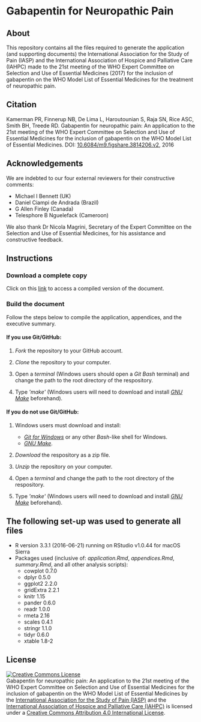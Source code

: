 # Gabapentin for Neuropathic Pain

## About
This repository contains all the files required to generate the application (and supporting documents) the International Association for the Study of Pain (IASP) and the International Association of Hospice and Palliative Care (IAHPC) made to the 21st meeting of the WHO Expert Committee on Selection and Use of Essential Medicines (2017) for the inclusion of gabapentin on the WHO Model List of Essential Medicines for the treatment of neuropathic pain. 

## Citation
Kamerman PR, Finnerup NB, De Lima L, Haroutounian S, Raja SN, Rice ASC, Smith BH, Treede RD. Gabapentin for neuropathic pain: An application to the 21st meeting of the WHO Expert Committee on Selection and Use of Essential Medicines for the inclusion of gabapentin on the WHO Model List of Essential Medicines. DOI: [10.6084/m9.figshare.3814206.v2](http://dx.doi.org/10.6084/m9.figshare.3814206.v2), 2016

## Acknowledgements
We are indebted to our four external reviewers for their constructive comments:
- Michael I Bennett (UK)
- Daniel Ciampi de Andrada (Brazil)
- G Allen Finley (Canada)
- Telesphore B Nguelefack (Cameroon)

We also thank Dr Nicola Magrini, Secretary of the Expert Committee on the Selection and Use of Essential Medicines, for his assistance and constructive feedback. 

## Instructions 

### Download a complete copy

Click on this [link](https://dl.dropboxusercontent.com/u/11805474/painblogr/neuropathic-pain-storyboard-2016/eml-application.pdf) to access a compiled version of the document.

### Build the document

Follow the steps below to compile the application, appendices, and the executive summary.

#### If you use Git/GitHub: 
1. _Fork_ the repository to your GitHub account. 

2. _Clone_ the repository to your computer. 

3. Open a _terminal_ (Windows users should open a _Git Bash_ terminal) and change the path to the root directory of the respository.  

4. Type _'make'_ (Windows users will need to download and install [_GNU Make_](http://gnuwin32.sourceforge.net/downlinks/make.php) beforehand).  

 
#### If you do not use Git/GitHub:
1. Windows users must download and install:
    - [_Git for Windows_](https://github.com/git-for-windows/git/releases) or any other _Bash_-like shell for Windows.
    - [_GNU Make_](http://gnuwin32.sourceforge.net/downlinks/make.php).

2. _Download_ the respository as a zip file. 

2. _Unzip_ the repository on your computer. 

3. Open a _terminal_ and change the path to the root directory of the respository.

4. Type _'make'_ (Windows users will need to download and install [_GNU Make_](http://gnuwin32.sourceforge.net/downlinks/make.php) beforehand).  

## The following set-up was used to generate all files
- R version 3.3.1 (2016-06-21) running on RStudio v1.0.44 for macOS Sierra
- Packages used (inclusive of: _application.Rmd_, _appendices.Rmd_, _summary.Rmd_, and all other analysis scripts):
    - cowplot 0.7.0
    - dplyr 0.5.0
    - ggplot2 2.2.0
    - gridExtra 2.2.1
    - knitr 1.15
    - pander 0.6.0
    - readr 1.0.0
    - rmeta 2.16
    - scales 0.4.1
    - stringr 1.1.0
    - tidyr 0.6.0
    - xtable 1.8-2
    
## License

<a rel="license" href="http://creativecommons.org/licenses/by/4.0/"><img alt="Creative Commons License" style="border-width:0" src="https://i.creativecommons.org/l/by/4.0/88x31.png" /></a><br /><span xmlns:dct="http://purl.org/dc/terms/" property="dct:title">Gabapentin for neuropathic pain: An application to the 21st meeting of the WHO Expert Committee on Selection and Use of Essential Medicines for the inclusion of gabapentin on the WHO Model List of Essential Medicines</span> by the <a href="http://www.iasp-pain.org" target="_blank">International Association for the Study of Pain (IASP)</a> and the <a href="http://hospicecare.com/home/" target="_blank">International Association of Hospice and Palliative Care (IAHPC)</a> is licensed under a <a rel="license" href="http://creativecommons.org/licenses/by/4.0/">Creative Commons Attribution 4.0 International License</a>. 
